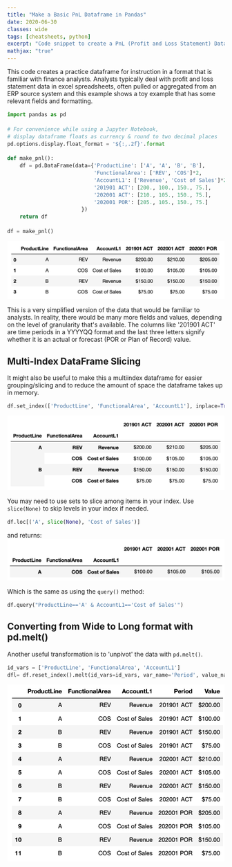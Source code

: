 ```yaml
---
title: "Make a Basic PnL Dataframe in Pandas"
date: 2020-06-30
classes: wide
tags: [cheatsheets, python]
excerpt: "Code snippet to create a PnL (Profit and Loss Statement) Dataframe in Pandas"
mathjax: "true"
---
```


This code creates a practice dataframe for instruction in a format that is familiar with finance analysts. Analysts typically deal with profit and loss statement data in excel spreadsheets, often pulled or aggregated from an ERP source system and this example shows a toy example that has some relevant fields and formatting.

```python
import pandas as pd

# For convenience while using a Jupyter Notebook, 
# display dataframe floats as currency & round to two decimal places
pd.options.display.float_format = '${:,.2f}'.format

def make_pnl():
    df = pd.DataFrame(data={'ProductLine': ['A', 'A', 'B', 'B'],
                            'FunctionalArea': ['REV', 'COS']*2,
                            'AccountL1': ['Revenue', 'Cost of Sales']*2,
                            '201901 ACT': [200., 100., 150., 75.],
                            '202001 ACT': [210., 105., 150., 75.],
                            '202001 POR': [205., 105., 150., 75.]
                        })
    return df

df = make_pnl()
```

![](/assets/images/example_pnl.png)

This is a very simplified version of the data that would be familiar to analysts. In reality, there would be many more fields and values, depending on the level of granularity that's available. The columns like '201901 ACT' are time periods in a YYYYQQ format and the last three letters signify whether it is an actual or forecast (POR or Plan of Record) value.

## Multi-Index DataFrame Slicing

It might also be useful to make this a multiindex dataframe for easier grouping/slicing and to reduce the amount of space the dataframe takes up in memory.

```python
df.set_index(['ProductLine', 'FunctionalArea', 'AccountL1'], inplace=True)
```
![](/assets/images/example_pnl2.png)

You may need to use sets to slice among items in your index. Use `slice(None)` to skip levels in your index if needed.

```python
df.loc[('A', slice(None), 'Cost of Sales')]
```
and returns:
![](/assets/images/example_pnl3.png)

Which is the same as using the `query()` method:
```python
df.query("ProductLine=='A' & AccountL1=='Cost of Sales'")
```

## Converting from Wide to Long format with pd.melt()

Another useful transformation is to 'unpivot' the data with `pd.melt()`. 

```python
id_vars = ['ProductLine', 'FunctionalArea', 'AccountL1']
dfl= df.reset_index().melt(id_vars=id_vars, var_name='Period', value_name='Value')
```
![](/assets/images/example_pnl4.png)